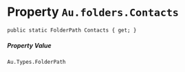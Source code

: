 # Property `Au.folders.Contacts`

```
public static FolderPath Contacts { get; }
```

##### Property Value

`Au.Types.FolderPath`
